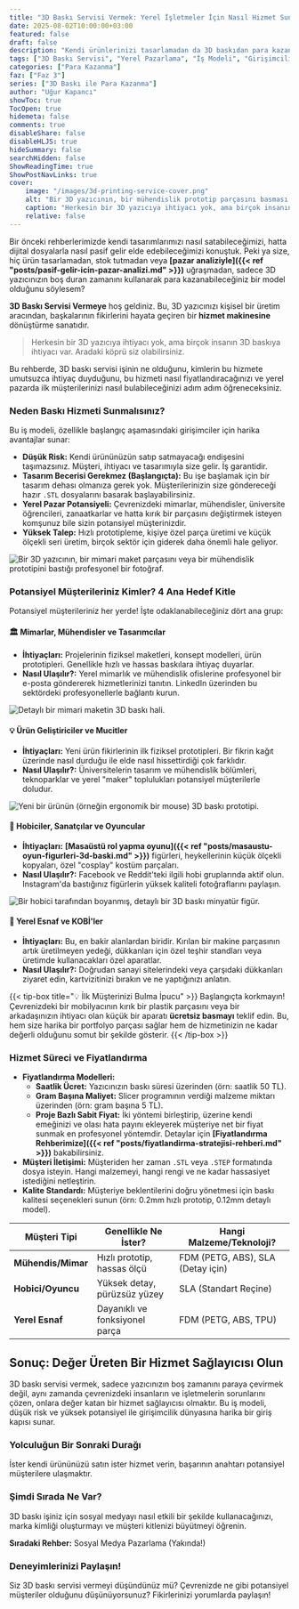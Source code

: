 ```yaml
---
title: "3D Baskı Servisi Vermek: Yerel İşletmeler İçin Nasıl Hizmet Sunulur?"
date: 2025-08-02T10:00:00+03:00
featured: false
draft: false
description: "Kendi ürünlerinizi tasarlamadan da 3D baskıdan para kazanın. 3D yazıcınızı bir hizmet aracına dönüştürerek yerel işletmelere, mimarlara ve hobicilere nasıl baskı hizmeti sunacağınızı öğrenin."
tags: ["3D Baskı Servisi", "Yerel Pazarlama", "İş Modeli", "Girişimcilik", "Prototipleme", "3D Baskı Hizmeti", "Küçük İşletme"]
categories: ["Para Kazanma"]
faz: ["Faz 3"]
series: ["3D Baskı ile Para Kazanma"]
author: "Uğur Kapancı"
showToc: true
TocOpen: true
hidemeta: false
comments: true
disableShare: false
disableHLJS: true
hideSummary: false
searchHidden: false
ShowReadingTime: true
ShowPostNavLinks: true
cover:
    image: "/images/3d-printing-service-cover.png"
    alt: "Bir 3D yazıcının, bir mühendislik prototip parçasını basması ve arka planda mimari bir maket"
    caption: "Herkesin bir 3D yazıcıya ihtiyacı yok, ama birçok insanın 3D baskıya ihtiyacı var."
    relative: false
---
```


Bir önceki rehberlerimizde kendi tasarımlarımızı nasıl satabileceğimizi, hatta dijital dosyalarla nasıl pasif gelir elde edebileceğimizi konuştuk. Peki ya size, hiç ürün tasarlamadan, stok tutmadan veya **[pazar analiziyle]({{< ref "posts/pasif-gelir-icin-pazar-analizi.md" >}})** uğraşmadan, sadece 3D yazıcınızın boş duran zamanını kullanarak para kazanabileceğiniz bir model olduğunu söylesem?

**3D Baskı Servisi Vermeye** hoş geldiniz. Bu, 3D yazıcınızı kişisel bir üretim aracından, başkalarının fikirlerini hayata geçiren bir **hizmet makinesine** dönüştürme sanatıdır.

> Herkesin bir 3D yazıcıya ihtiyacı yok, ama birçok insanın 3D baskıya ihtiyacı var. Aradaki köprü siz olabilirsiniz.

Bu rehberde, 3D baskı servisi işinin ne olduğunu, kimlerin bu hizmete umutsuzca ihtiyaç duyduğunu, bu hizmeti nasıl fiyatlandıracağınızı ve yerel pazarda ilk müşterilerinizi nasıl bulabileceğinizi adım adım öğreneceksiniz.

### Neden Baskı Hizmeti Sunmalısınız?

Bu iş modeli, özellikle başlangıç aşamasındaki girişimciler için harika avantajlar sunar:

* **Düşük Risk:** Kendi ürününüzün satıp satmayacağı endişesini taşımazsınız. Müşteri, ihtiyacı ve tasarımıyla size gelir. İş garantidir.
* **Tasarım Becerisi Gerekmez (Başlangıçta):** Bu işe başlamak için bir tasarım dehası olmanıza gerek yok. Müşterilerinizin size göndereceği hazır `.STL` dosyalarını basarak başlayabilirsiniz.
* **Yerel Pazar Potansiyeli:** Çevrenizdeki mimarlar, mühendisler, üniversite öğrencileri, zanaatkarlar ve hatta kırık bir parçasını değiştirmek isteyen komşunuz bile sizin potansiyel müşterinizdir.
* **Yüksek Talep:** Hızlı prototipleme, kişiye özel parça üretimi ve küçük ölçekli seri üretim, birçok sektör için giderek daha önemli hale geliyor.

![Bir 3D yazıcının, bir mimari maket parçasını veya bir mühendislik prototipini bastığı profesyonel bir fotoğraf.](/images/service-business-potential.png)

### Potansiyel Müşterileriniz Kimler? 4 Ana Hedef Kitle

Potansiyel müşterileriniz her yerde! İşte odaklanabileceğiniz dört ana grup:

#### 🏛️ Mimarlar, Mühendisler ve Tasarımcılar
* **İhtiyaçları:** Projelerinin fiziksel maketleri, konsept modelleri, ürün prototipleri. Genellikle hızlı ve hassas baskılara ihtiyaç duyarlar.
* **Nasıl Ulaşılır?:** Yerel mimarlık ve mühendislik ofislerine profesyonel bir e-posta göndererek hizmetlerinizi tanıtın. LinkedIn üzerinden bu sektördeki profesyonellerle bağlantı kurun.

![Detaylı bir mimari maketin 3D baskı hali.](/images/architectural-model-print.png)

#### 💡 Ürün Geliştiriciler ve Mucitler
* **İhtiyaçları:** Yeni ürün fikirlerinin ilk fiziksel prototipleri. Bir fikrin kağıt üzerinde nasıl durduğu ile elde nasıl hissettirdiği çok farklıdır.
* **Nasıl Ulaşılır?:** Üniversitelerin tasarım ve mühendislik bölümleri, teknoparklar ve yerel "maker" toplulukları potansiyel müşterilerle doludur.

![Yeni bir ürünün (örneğin ergonomik bir mouse) 3D baskı prototipi.](/images/product-prototype-print.png)

#### 🎲 Hobiciler, Sanatçılar ve Oyuncular
* **İhtiyaçları:** **[Masaüstü rol yapma oyunu]({{< ref "posts/masaustu-oyun-figurleri-3d-baski.md" >}})** figürleri, heykellerinin küçük ölçekli kopyaları, özel "cosplay" kostüm parçaları.
* **Nasıl Ulaşılır?:** Facebook ve Reddit'teki ilgili hobi gruplarında aktif olun. Instagram'da bastığınız figürlerin yüksek kaliteli fotoğraflarını paylaşın.

![Bir hobici tarafından boyanmış, detaylı bir 3D baskı minyatür figür.](/images/hobbyist-miniature-print.png)

#### 🔧 Yerel Esnaf ve KOBİ'ler
* **İhtiyaçları:** Bu, en bakir alanlardan biridir. Kırılan bir makine parçasının artık üretilmeyen yedeği, dükkanları için özel teşhir standları veya üretimde kullanacakları özel aparatlar.
* **Nasıl Ulaşılır?:** Doğrudan sanayi sitelerindeki veya çarşıdaki dükkanları ziyaret edin, kartvizitinizi bırakın ve ne yaptığınızı anlatın.

{{< tip-box title="💡 İlk Müşterinizi Bulma İpucu" >}}
Başlangıçta korkmayın! Çevrenizdeki bir mobilyacının kırık bir plastik parçasını veya bir arkadaşınızın ihtiyacı olan küçük bir aparatı **ücretsiz basmayı** teklif edin. Bu, hem size harika bir portfolyo parçası sağlar hem de hizmetinizin ne kadar değerli olduğunu somut bir şekilde gösterir.
{{< /tip-box >}}

### Hizmet Süreci ve Fiyatlandırma

* **Fiyatlandırma Modelleri:**
    * **Saatlik Ücret:** Yazıcınızın baskı süresi üzerinden (örn: saatlik 50 TL).
    * **Gram Başına Maliyet:** Slicer programının verdiği malzeme miktarı üzerinden (örn: gram başına 5 TL).
    * **Proje Bazlı Sabit Fiyat:** İki yöntemi birleştirip, üzerine kendi emeğinizi ve olası hata payını ekleyerek müşteriye net bir fiyat sunmak en profesyonel yöntemdir. Detaylar için **[Fiyatlandırma Rehberimize]({{< ref "posts/fiyatlandirma-stratejisi-rehberi.md" >}})** bakabilirsiniz.
* **Müşteri İletişimi:** Müşteriden her zaman `.STL` veya `.STEP` formatında dosya isteyin. Hangi malzemeyi, hangi rengi ve ne kadar hassasiyet istediğini netleştirin.
* **Kalite Standardı:** Müşteriye beklentilerini doğru yönetmesi için baskı kalitesi seçenekleri sunun (örn: 0.2mm hızlı prototip, 0.12mm detaylı model).

<table class="summary-table">
    <thead>
        <tr>
            <th>Müşteri Tipi</th>
            <th>Genellikle Ne İster?</th>
            <th>Hangi Malzeme/Teknoloji?</th>
        </tr>
    </thead>
    <tbody>
        <tr>
            <td><strong>Mühendis/Mimar</strong></td>
            <td>Hızlı prototip, hassas ölçü</td>
            <td>FDM (PETG, ABS), SLA (Detay için)</td>
        </tr>
        <tr>
            <td><strong>Hobici/Oyuncu</strong></td>
            <td>Yüksek detay, pürüzsüz yüzey</td>
            <td>SLA (Standart Reçine)</td>
        </tr>
        <tr>
            <td><strong>Yerel Esnaf</strong></td>
            <td>Dayanıklı ve fonksiyonel parça</td>
            <td>FDM (PETG, ABS, TPU)</td>
        </tr>
    </tbody>
</table>

## Sonuç: Değer Üreten Bir Hizmet Sağlayıcısı Olun

3D baskı servisi vermek, sadece yazıcınızın boş zamanını paraya çevirmek değil, aynı zamanda çevrenizdeki insanların ve işletmelerin sorunlarını çözen, onlara değer katan bir hizmet sağlayıcısı olmaktır. Bu iş modeli, düşük risk ve yüksek potansiyel ile girişimcilik dünyasına harika bir giriş kapısı sunar.

### Yolculuğun Bir Sonraki Durağı

İster kendi ürününüzü satın ister hizmet verin, başarının anahtarı potansiyel müşterilere ulaşmaktır.

<div class="post-cta-box">
<h3>Şimdi Sırada Ne Var?</h3>
<p>3D baskı işiniz için sosyal medyayı nasıl etkili bir şekilde kullanacağınızı, marka kimliği oluşturmayı ve müşteri kitlenizi büyütmeyi öğrenin.</p>
<p class="coming-soon-notice"><strong>Sıradaki Rehber:</strong> Sosyal Medya Pazarlama <span>(Yakında!)</span></p>
</div>

### Deneyimlerinizi Paylaşın!
Siz 3D baskı servisi vermeyi düşündünüz mü? Çevrenizde ne gibi potansiyel müşteriler olduğunu düşünüyorsunuz? Fikirlerinizi yorumlarda paylaşın!